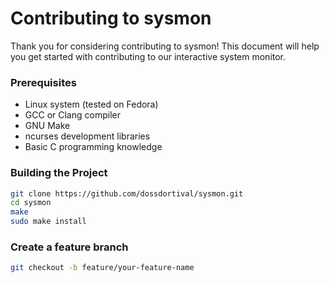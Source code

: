 # Contributing to sysmon

Thank you for considering contributing to sysmon! This document will help you get started with contributing to our interactive system monitor.

### Prerequisites
- Linux system (tested on Fedora)
- GCC or Clang compiler
- GNU Make
- ncurses development libraries
- Basic C programming knowledge

### Building the Project
```bash
git clone https://github.com/dossdortival/sysmon.git
cd sysmon
make
sudo make install
```

### Create a feature branch
```bash
git checkout -b feature/your-feature-name